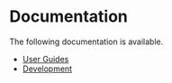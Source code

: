 # Documentation

The following documentation is available.

 * [User Guides][user_guides]
 * [Development][dev_docs]

[dev_docs]:./development.md
[user_guides]:./guides/README.md
